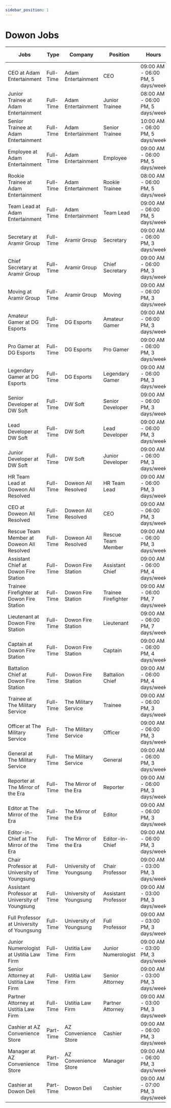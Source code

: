```yaml
---
sidebar_position: 1
---
```


# Dowon Jobs

| Jobs                                           | Type      | Company                 | Position            | Hours                            | Pay (Meow) | \# Available |
| ---------------------------------------------- | --------- | ----------------------- | ------------------- | -------------------------------- | ---------- | ------------ |
| CEO at Adam Entertainment                      | Full-Time | Adam Entertainment      | CEO                 | 09:00 AM - 06:00 PM, 5 days/week | ????       | 1            |
| Junior Trainee at Adam Entertainment           | Full-Time | Adam Entertainment      | Junior Trainee      | 08:00 AM - 06:00 PM, 5 days/week | 400        | 3            |
| Senior Trainee at Adam Entertainment           | Full-Time | Adam Entertainment      | Senior Trainee      | 10:00 AM - 06:00 PM, 5 days/week | 560        | 3            |
| Employee at Adam Entertainment                 | Full-Time | Adam Entertainment      | Employee            | 09:00 AM - 06:00 PM, 5 days/week | 297        | 4            |
| Rookie Trainee at Adam Entertainment           | Full-Time | Adam Entertainment      | Rookie Trainee      | 08:00 AM - 06:00 PM, 5 days/week | 400        | 4            |
| Team Lead at Adam Entertainment                | Full-Time | Adam Entertainment      | Team Lead           | 09:00 AM - 06:00 PM, 5 days/week | 495        | 2            |
| Secretary at Aramir Group                      | Full-Time | Aramir Group            | Secretary           | 09:00 AM - 06:00 PM, 3 days/week | 270        | 6            |
| Chief Secretary at Aramir Group                | Full-Time | Aramir Group            | Chief Secretary     | 09:00 AM - 06:00 PM, 3 days/week | 495        | 3            |
| Moving at Aramir Group                         | Full-Time | Aramir Group            | Moving              | 09:00 AM - 06:00 PM, 3 days/week | 1,080      | 1            |
| Amateur Gamer at DG Esports                    | Full-Time | DG Esports              | Amateur Gamer       | 09:00 AM - 06:00 PM, 3 days/week | 108        | 6            |
| Pro Gamer at DG Esports                        | Full-Time | DG Esports              | Pro Gamer           | 09:00 AM - 06:00 PM, 3 days/week | 240        | 3            |
| Legendary Gamer at DG Esports                  | Full-Time | DG Esports              | Legendary Gamer     | 09:00 AM - 06:00 PM, 3 days/week | 600        | 1            |
| Senior Developer at DW Soft                    | Full-Time | DW Soft                 | Senior Developer    | 09:00 AM - 06:00 PM, 3 days/week | 495        | 3            |
| Lead Developer at DW Soft                      | Full-Time | DW Soft                 | Lead Developer      | 09:00 AM - 06:00 PM, 3 days/week | 675        | 1            |
| Junior Developer at DW Soft                    | Full-Time | DW Soft                 | Junior Developer    | 09:00 AM - 06:00 PM, 3 days/week | 360        | 6            |
| HR Team Lead at Doweon All Resolved            | Full-Time | Doweon All Resolved     | HR Team Lead        | 09:00 AM - 06:00 PM, 3 days/week | 405        | 3            |
| CEO at Doweon All Resolved                     | Full-Time | Doweon All Resolved     | CEO                 | 09:00 AM - 06:00 PM, 3 days/week | 1080       | 1            |
| Rescue Team Member at Doweon All Resolved      | Full-Time | Doweon All Resolved     | Rescue Team Member  | 09:00 AM - 06:00 PM, 3 days/week | 252        | 6            |
| Assistant Chief at Dowon Fire Station          | Full-Time | Dowon Fire Station      | Assistant Chief     | 09:00 AM - 06:00 PM, 4 days/week | 765        | 1            |
| Trainee Firefighter at Dowon Fire Station      | Full-Time | Dowon Fire Station      | Trainee Firefighter | 09:00 AM - 06:00 PM, 7 days/week | 600        | 5            |
| Lieutenant at Dowon Fire Station               | Full-Time | Dowon Fire Station      | Lieutenant          | 09:00 AM - 06:00 PM, 7 days/week | 700        | 3            |
| Captain at Dowon Fire Station                  | Full-Time | Dowon Fire Station      | Captain             | 09:00 AM - 06:00 PM, 4 days/week | 495        | 2            |
| Battalion Chief at Dowon Fire Station          | Full-Time | Dowon Fire Station      | Battalion Chief     | 09:00 AM - 06:00 PM, 4 days/week | 630        | 1            |
| Trainee at The Military Service                | Full-Time | The Military Service    | Trainee             | 09:00 AM - 06:00 PM, 3 days/week | 207        | 6            |
| Officer at The Military Service                | Full-Time | The Military Service    | Officer             | 09:00 AM - 06:00 PM, 3 days/week | 360        | 3            |
| General at The Military Service                | Full-Time | The Military Service    | General             | 09:00 AM - 06:00 PM, 3 days/week | ??????     | 1            |
| Reporter at The Mirror of the Era              | Full-Time | The Mirror of the Era   | Reporter            | 09:00 AM - 06:00 PM, 3 days/week | 315        | 6            |
| Editor at The Mirror of the Era                | Full-Time | The Mirror of the Era   | Editor              | 09:00 AM - 06:00 PM, 3 days/week | 405        | 3            |
| Editor-in-Chief at The Mirror of the Era       | Full-Time | The Mirror of the Era   | Editor-in-Chief     | 09:00 AM - 06:00 PM, 3 days/week | 675        | 1            |
| Chair Professor at University of Youngsung     | Full-Time | University of Youngsung | Chair Professor     | 09:00 AM - 03:00 PM, 3 days/week | 420        | 1            |
| Assistant Professor at University of Youngsung | Full-Time | University of Youngsung | Assistant Professor | 09:00 AM - 03:00 PM, 3 days/week | 168        | 6            |
| Full Professor at University of Youngsung      | Full-Time | University of Youngsung | Full Professor      | 09:00 AM - 03:00 PM, 3 days/week | 300        | 3            |
| Junior Numerologist at Ustitia Law Firm        | Full-Time | Ustitia Law Firm        | Junior Numerologist | 09:00 AM - 03:00 PM, 3 days/week | 300        | 6            |
| Senior Attorney at Ustitia Law Firm            | Full-Time | Ustitia Law Firm        | Senior Attorney     | 09:00 AM - 03:00 PM, 3 days/week | 420        | 3            |
| Partner Attorney at Ustitia Law Firm           | Full-Time | Ustitia Law Firm        | Partner Attorney    | 09:00 AM - 03:00 PM, 3 days/week | 720        | 1            |
| Cashier at AZ Convenience Store                | Part-Time | AZ Convenience Store    | Cashier             | 09:00 AM - 06:00 PM, 3 days/week | 225        | 1            |
| Manager at AZ Convenience Store                | Part-Time | AZ Convenience Store    | Manager             | 09:00 AM - 06:00 PM, 3 days/week | 378        | 1            |
| Cashier at Dowon Deli                          | Part-Time | Dowon Deli              | Cashier             | 09:00 AM - 07:00 PM, 3 days/week | 270        | 1            |